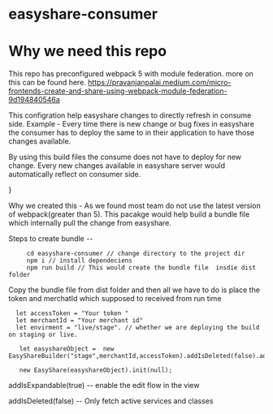 # easyshare-consumer

# Why  we need this repo 
  This repo has preconfigured webpack 5 with module federation.
  more on this can be found here. https://pravanjanpalai.medium.com/micro-frontends-create-and-share-using-webpack-module-federation-9d194840546a
 
 This configration help easyshare changes to directly refresh in consume side. 
 Example - Every time there is new change or bug fixes in easyshare the consumer has to deploy the same to 
 in their application to have those changes available. 
 
 By using this build files the consume does not have to deploy for new change.  Every new changes available in 
 easyshare  server  would automatically reflect on consumer side. 
 
     
}

Why we created this - As we found most team do not use the latest version of webpack(greater than 5). This pacakge would help build a bundle file which internally 
pull the change from easyshare. 

Steps to create bundle -- 

         cd easyshare-consumer // change directory to the project dir
         npm i // install dependeciens 
         npm run build // This would create the bundle file  insdie dist folder 
 
Copy the bundle file from dist folder and then  all we have to do is place the token and merchatId which supposed to received from run time
      
      let accessToken = "Your token "
      let merchantId = "Your merchant id"
      let envirment = "live/stage". // whether we are deploying the build on staging or live.

       let easyshareObject =  new EasyShareBuilder("stage",merchantId,accessToken).addIsDeleted(false).addIsExpendable(true).build();
       
       new EasyShare(easyshareObject).init(null);
addIsExpandable(true) -- enable the edit flow in the view

addIsDeleted(false)  -- Only fetch active services and classes 

